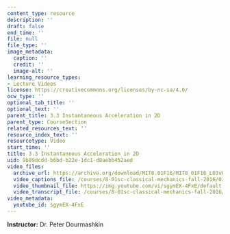 ```yaml
---
content_type: resource
description: ''
draft: false
end_time: ''
file: null
file_type: ''
image_metadata:
  caption: ''
  credit: ''
  image-alt: ''
learning_resource_types:
- Lecture Videos
license: https://creativecommons.org/licenses/by-nc-sa/4.0/
ocw_type: ''
optional_tab_title: ''
optional_text: ''
parent_title: 3.3 Instantaneous Acceleration in 2D
parent_type: CourseSection
related_resources_text: ''
resource_index_text: ''
resourcetype: Video
start_time: ''
title: 3.3 Instantaneous Acceleration in 2D
uid: 9b89dcdd-b6bd-b22e-1dc1-d8aebb452aed
video_files:
  archive_url: https://archive.org/download/MIT8.01F16/MIT8_01F16_L03v03_360p.mp4
  video_captions_file: /courses/8-01sc-classical-mechanics-fall-2016/03748e17fa825d3db6f5b682f2341bb4_sgymEX-4FxE.vtt
  video_thumbnail_file: https://img.youtube.com/vi/sgymEX-4FxE/default.jpg
  video_transcript_file: /courses/8-01sc-classical-mechanics-fall-2016/46b2f0aeb5f9da150ffa6ab6ecc7f0db_sgymEX-4FxE.pdf
video_metadata:
  youtube_id: sgymEX-4FxE
---
```

**Instructor:** Dr. Peter Dourmashkin